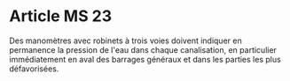 # Article MS 23

Des manomètres avec robinets à trois voies doivent indiquer en permanence la pression de l'eau dans chaque canalisation, en particulier immédiatement en aval des barrages généraux et dans les parties les plus défavorisées.
